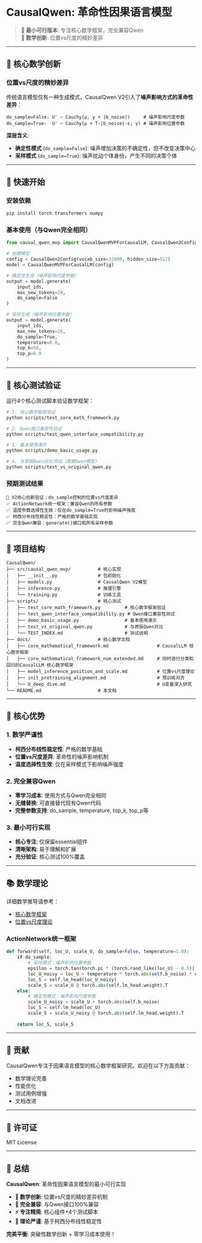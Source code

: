 # CausalQwen: 革命性因果语言模型

> **🎯 最小可行版本**: 专注核心数学框架，完全兼容Qwen  
> **🚀 数学创新**: 位置vs尺度的精妙差异  

---

## 🧮 核心数学创新

### 位置vs尺度的精妙差异

传统语言模型仅有一种生成模式，CausalQwen V2引入了**噪声影响方式的革命性差异**：

```
do_sample=False: U' ~ Cauchy(μ, γ + |b_noise|)     # 噪声影响尺度参数
do_sample=True:  U' ~ Cauchy(μ + T·|b_noise|·ε, γ) # 噪声影响位置参数
```

**深层含义**:
- **确定性模式** (`do_sample=False`): 噪声增加决策的不确定性，但不改变决策中心
- **采样模式** (`do_sample=True`): 噪声扰动个体身份，产生不同的决策个体

---

## 🚀 快速开始

### 安装依赖
```bash
pip install torch transformers numpy
```

### 基本使用（与Qwen完全相同）
```python
from causal_qwen_mvp import CausalQwenMVPForCausalLM, CausalQwen2Config

# 创建模型
config = CausalQwen2Config(vocab_size=32000, hidden_size=512)
model = CausalQwenMVPForCausalLM(config)

# 确定性生成（噪声影响尺度参数）
output = model.generate(
    input_ids,
    max_new_tokens=20,
    do_sample=False
)

# 采样生成（噪声影响位置参数）
output = model.generate(
    input_ids,
    max_new_tokens=20,
    do_sample=True,
    temperature=0.8,
    top_k=50,
    top_p=0.9
)
```

---

## 🧪 核心测试验证

运行4个核心测试脚本验证数学框架：

```bash
# 1. 核心数学框架验证
python scripts/test_core_math_framework.py

# 2. Qwen接口兼容性验证  
python scripts/test_qwen_interface_compatibility.py

# 3. 基本使用演示
python scripts/demo_basic_usage.py

# 4. 与原版Qwen对比测试（需要Qwen模型）
python scripts/test_vs_original_qwen.py
```

### 预期测试结果
```
🎯 V2核心创新验证：do_sample控制的位置vs尺度差异
✅ ActionNetwork统一框架：兼容Qwen的所有参数  
✅ 温度参数选择性生效：仅在do_sample=True时影响噪声强度
✅ 柯西分布线性稳定性：严格的数学基础实现
✅ 完全Qwen兼容：generate()接口和所有采样参数
```

---

## 📁 项目结构

```
CausalQwen/
├── src/causal_qwen_mvp/          # 核心实现
│   ├── __init__.py               # 包初始化
│   ├── models.py                 # CausalQwen V2模型
│   ├── inference.py              # 推理引擎  
│   └── training.py               # 训练工具
├── scripts/                      # 核心测试
│   ├── test_core_math_framework.py         # 核心数学框架验证
│   ├── test_qwen_interface_compatibility.py # Qwen接口兼容性测试
│   ├── demo_basic_usage.py                 # 基本使用演示
│   ├── test_vs_original_qwen.py            # 与原版Qwen对比
│   └── TEST_INDEX.md                       # 测试说明
├── docs/                         # 核心数学文档
│   ├── core_mathematical_framework.md                  # CausalLLM 核心数学框架
│   ├── core_mathematical_framework_num_extended.md     # 同时进行分类和回归的CausalLLM 核心数学框架
│   ├── model_inference_position_and_scale.md           # 位置vs尺度理论
│   ├── init_pretraining_alignment.md                   # 预训练对齐
│   └── U_deep_dive.md                                  # U变量深入研究
└── README.md                     # 本文档
```

---

## 🎯 核心优势

### 1. 数学严谨性
- **柯西分布线性稳定性**: 严格的数学基础
- **位置vs尺度差异**: 革命性的噪声影响机制
- **温度选择性生效**: 仅在采样模式下影响噪声强度

### 2. 完全兼容Qwen
- **零学习成本**: 使用方式与Qwen完全相同
- **无缝替换**: 可直接替代现有Qwen代码
- **完整参数支持**: do_sample, temperature, top_k, top_p等

### 3. 最小可行实现
- **核心专注**: 仅保留essential组件
- **清晰架构**: 易于理解和扩展
- **充分验证**: 核心测试100%覆盖

---

## 📚 数学理论

详细数学推导请参考：
- [核心数学框架](docs/core_mathematical_framework.md)
- [位置vs尺度理论](docs/model_inference_position_and_scale.md)

### ActionNetwork统一框架

```python
def forward(self, loc_U, scale_U, do_sample=False, temperature=1.0):
    if do_sample:
        # 采样模式：噪声影响位置参数
        epsilon = torch.tan(torch.pi * (torch.rand_like(loc_U) - 0.5))
        loc_U_noisy = loc_U + temperature * torch.abs(self.b_noise) * epsilon
        loc_S = self.lm_head(loc_U_noisy)
        scale_S = scale_U @ torch.abs(self.lm_head.weight).T
    else:
        # 确定性模式：噪声影响尺度参数  
        scale_U_noisy = scale_U + torch.abs(self.b_noise)
        loc_S = self.lm_head(loc_U)
        scale_S = scale_U_noisy @ torch.abs(self.lm_head.weight).T
    
    return loc_S, scale_S
```

---

## 🤝 贡献

CausalQwen专注于因果语言模型的核心数学框架研究。欢迎在以下方面贡献：
- 数学理论完善
- 性能优化
- 测试用例增强
- 文档改进

---

## 📄 许可证

MIT License

---

## 🎉 总结

**CausalQwen**: 革命性因果语言模型的最小可行实现

- **🧮 数学创新**: 位置vs尺度的精妙差异机制
- **🔗 完全兼容**: 与Qwen接口100%兼容
- **⚡ 专注精简**: 核心组件+4个测试脚本
- **📐 理论严谨**: 基于柯西分布线性稳定性

**完美平衡**: 突破性数学创新 + 零学习成本使用！